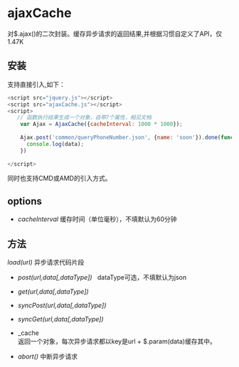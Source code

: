 # ajaxCache
对$.ajax()的二次封装。缓存异步请求的返回结果,并根据习惯自定义了API，仅1.47K

## 安装

支持直接引入,如下：

```javascript
<script src="jquery.js"></script>
<script src="ajaxCache.js"></script>
<script>
   // 函数执行结果生成一个对象，自带7个属性，相见文档 
    var Ajax = AjaxCache({cacheInterval: 1000 * 1000});
    
    Ajax.post('common/queryPhoneNumber.json', {name: 'soon'}).done(function(data) {
      console.log(data);
    })
    
</script>
```
  同时也支持CMD或AMD的引入方式。

## options

+ _cacheInterval_
缓存时间（单位毫秒），不填默认为60分钟

## 方法
 _load(url)_ 
 异步请求代码片段
 
 + _post(url,data[,dataType])_   dataType可选，不填默认为json

 + _get(url,data[,dataType])_   
 
 + _syncPost(url,data[,dataType])_ 
 
 + _syncGet(url,data[,dataType])_  
 
 + _cache    
 返回一个对象，每次异步请求都以key是url + $.param(data)缓存其中。 
 
 + _abort()_  中断异步请求   
 
